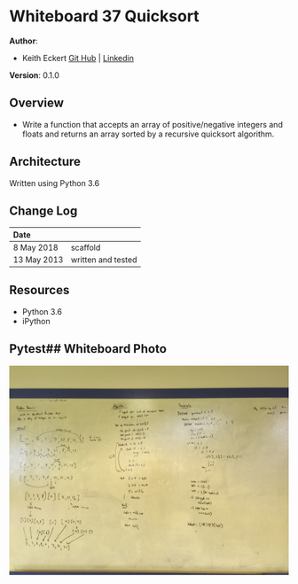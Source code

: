 # Whiteboard 37 Quicksort

**Author**: 
- Keith Eckert [Git Hub](https://github.com/keitheck) | [Linkedin](www.linkedin.com/in/keith-eckert)

**Version**: 0.1.0

## Overview
- Write a function that accepts an array of positive/negative integers and floats and returns an array sorted by a recursive quicksort algorithm.

## Architecture
Written using Python 3.6

## Change Log
| Date | |
|:--|:--|
| 8 May 2018 | scaffold |
| 13 May 2013 | written and tested |

## Resources
- Python 3.6
- iPython

## Pytest## Whiteboard Photo
![whiteboard](assets/quicksort.jpg)